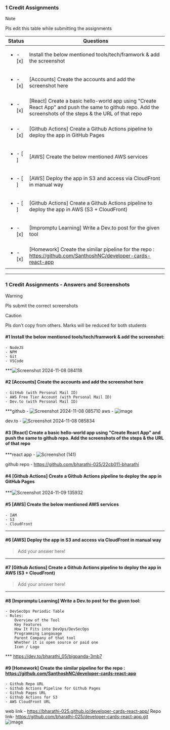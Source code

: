 ### 1 Credit Assignments

> [!NOTE]
> Pls edit this table while submitting the assignments

| Status         | Questions     | 
|----------------|---------------|
| <ul><li>- [x] </li></ul> | Install the below mentioned tools/tech/framwork & add the screenshot |
| <ul><li>- [x] </li></ul> | [Accounts] Create the accounts and add the screenshot here |
| <ul><li>- [x] </li></ul> | [React] Create a basic hello-world app using "Create React App" and push the same to github repo. Add the screenshots of the steps & the URL of that repo |
| <ul><li>- [x] </li></ul> | [Github Actions] Create a Github Actions pipeline to deploy the app in GitHub Pages |
| <ul><li>- [ ] </li></ul> | [AWS] Create the below mentioned AWS services |
| <ul><li>- [ ] </li></ul> | [AWS] Deploy the app in S3 and access via CloudFront in manual way  |
| <ul><li>- [ ] </li></ul> | [Github Actions] Create a Github Actions pipeline to deploy the app in AWS (S3 + CloudFront)  |
| <ul><li>- [x] </li></ul> | [Impromptu Learning] Write a Dev.to post for the given tool  |
| <ul><li>- [x] </li></ul> | [Homework] Create the similar pipeline for the repo : https://github.com/SanthoshNC/developer-cards-react-app  |

***

### 1 Credit Assignments - Answers and Screenshots

> [!WARNING]
> Pls submit the correct screenshots

> [!CAUTION]
> Pls don't copy from others. Marks will be reduced for both students

#### #1 Install the below mentioned tools/tech/framwork & add the screenshot:
	- NodeJS 
	- NPM 
	- Git
	- VSCode
***![Screenshot 2024-11-08 084118](https://github.com/user-attachments/assets/88558c5e-b105-448e-a1ec-70356eeeff43)

#### #2 [Accounts] Create the accounts and add the screenshot here
	- GitHub (with Personal Mail ID)
	- AWS Free Tier Account (with Personal Mail ID)
	- Dev.to (with Personal Mail ID)
***github - ![Screenshot 2024-11-08 085710](https://github.com/user-attachments/assets/3c7c7cbb-9ebb-4b2b-a577-ef557ba7deb5)
aws - ![image](https://github.com/user-attachments/assets/518ac92e-4429-4180-8a5d-0812ee2b4dcc)

dev.to - ![Screenshot 2024-11-08 085834](https://github.com/user-attachments/assets/8be28a6b-ef0c-46c2-b5e0-3da43c0fbddb)


#### #3 [React] Create a basic hello-world app using "Create React App" and push the same to github repo. Add the screenshots of the steps & the URL of that repo

***react app - ![Screenshot (141)](https://github.com/user-attachments/assets/acbfd3df-b79e-4c7f-8f82-30a17ac361b1)

github repo - https://github.com/bharathi-025/22cb011-bharathi


#### #4 [Github Actions] Create a Github Actions pipeline to deploy the app in GitHub Pages

***![Screenshot 2024-11-09 135932](https://github.com/user-attachments/assets/f0bf3cb8-5004-4b58-b589-42470fd0d393)


#### #5 [AWS] Create the below mentioned AWS services
	- IAM
	- S3
	- CloudFront

***

#### #6 [AWS] Deploy the app in S3 and access via CloudFront in manual way
> Add your answer here!

***

#### #7 [Github Actions] Create a Github Actions pipeline to deploy the app in AWS (S3 + CloudFront)
> Add your answer here!

***

#### #8 [Impromptu Learning] Write a Dev.to post for the given tool:
	- DevSecOps Periodic Table
	- Rules:
		Overview of the Tool
		Key Features
		How It Fits into DevOps/DevSecOps
		Programming Langauage
		Parent Company of that tool
		Whether it is open source or paid one
		Icon / Logo
  
  
*** https://dev.to/bharathi_05/bigpanda-3mb7

#### #9 [Homework] Create the similar pipeline for the repo : https://github.com/SanthoshNC/developer-cards-react-app
	- Github Repo URL
	- Github Actions Pipeline for Github Pages
	- Github Pages URL
 	- Github Actions for S3
 	- AWS CloudFront URL

web link - https://bharathi-025.github.io/developer-cards-react-app/
Repo link- https://github.com/bharathi-025/developer-cards-react-app.git
![image](https://github.com/user-attachments/assets/ebd1d65d-a958-4713-bb2f-f799d797527c)

